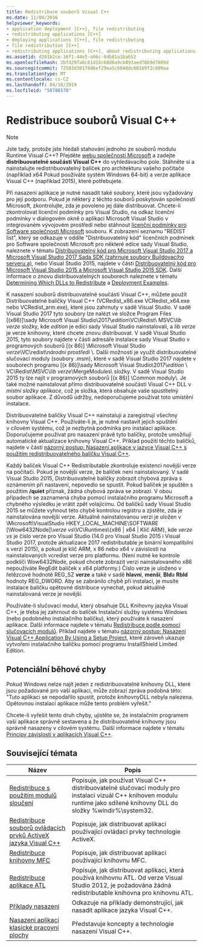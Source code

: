 ```yaml
---
title: Redistribuce souborů Visual C++
ms.date: 11/04/2016
helpviewer_keywords:
- application deployment [C++], file redistributing
- redistributing applications [C++]
- deploying applications [C++], file redistributing
- file redistribution [C++]
- redistributing applications [C++], about redistributing applications
ms.assetid: d201b2ce-36f1-44e5-a96c-0db81a1ba652
ms.openlocfilehash: 2bf4297a6c61d16c68d6a9cb893aed78b9d7609d
ms.sourcegitcommit: 72583d30170d6ef29ea5c6848dc00169f2c909aa
ms.translationtype: MT
ms.contentlocale: cs-CZ
ms.lasthandoff: 04/18/2019
ms.locfileid: "58786578"
---
```

# <a name="redistributing-visual-c-files"></a>Redistribuce souborů Visual C++

> [!NOTE]
> Jste tady, protože jste hledali stahování jednoho ze souborů modulu Runtime Visual C++? Přejděte [webu společnosti Microsoft](http://www.microsoft.com/) a zadejte **distribuovatelné součásti Visual C++** do vyhledávacího pole. Stáhněte si a nainstalujte redistribuovatelný balíček pro architekturu vašeho počítače (například x64 Pokud používáte systém Windows 64-bit) a verze aplikace Visual C++ (například 2015), které potřebujete.

Při nasazení aplikace je nutné nasadit také soubory, které jsou vyžadovány pro její podporu. Pokud je některý z těchto souborů poskytován společností Microsoft, zkontrolujte, zda je povoleno jej dále distribuovat. Chcete-li zkontrolovat licenční podmínky pro Visual Studio, na odkaz licenční podmínky v dialogovém okně o aplikaci Microsoft Visual Studio v integrovaném vývojovém prostředí nebo stáhnout [licenční podmínky pro Software společnosti Microsoft](https://visualstudio.microsoft.com/license-terms/mlt687465/) souboru. K zobrazení seznamu "REDIST list", který se odkazuje v oddíle "Distribuovatelný kód" licenčních podmínek pro Software společnosti Microsoft pro některé edice sady Visual Studio, naleznete v tématu [Distribuovatelný kód pro Microsoft Visual Studio 2017 a Microsoft Visual Studio 2017 Sada SDK (zahrnuje soubory Buildovacího serveru a)](/visualstudio/productinfo/2017-redistribution-vs), nebo Visual Studio 2015, najdete v části [Distribuovatelný kód pro Microsoft Visual Studio 2015 a Microsoft Visual Studio 2015 SDK](/visualstudio/productinfo/2015-redistribution-vs). Další informace o znovu distribuovatelných souborech naleznete v tématu [Determining Which DLLs to Redistribute](determining-which-dlls-to-redistribute.md) a [Deployment Examples](deployment-examples.md).

K nasazení souborů distribuovatelné součásti Visual C++, můžete použít Distribuovatelné balíčky Visual C++ (VCRedist\_x86.exe VCRedist\_x64.exe nebo VCRedist\_arm.exe), které jsou zahrnuty v sadě Visual Studio. V sadě Visual Studio 2017 tyto soubory lze nalézt ve složce Program Files [(x86)]\\sady Microsoft Visual Studio\\2017\\_edition_\\VC\\Redist\\ MSVC\\_lib verze_ složky, kde _edition_ je edici sady Visual Studio nainstalovali, a _lib verze_ je verze knihovny, které chcete znovu distribuovat. V sadě Visual Studio 2015, tyto soubory najdete v části adresáře instalace sady Visual Studio v programových souborů [(x 86)] \Microsoft Visual Studio *verze*\VC\redist\\*národní prostředí* \\. Další možností je využít distribuovatelné slučovací moduly (soubory .msm), které v sadě Visual Studio 2017 najdete v souborech programu [(x 86)]\\sady Microsoft Visual Studio\\2017\\_edition_ \\ VC\\Redist\\MSVC\\_lib verze_\\MergeModules\\ složky. V sadě Visual Studio 2015 ty lze najít v programových souborů [(x 86)] \Common moduly\\. Je také možné nainstalovat přímo distribuovatelné součásti Visual C++ DLL v *místní složky aplikace*, což je složka, která obsahuje vaše spustitelný soubor aplikace. Z důvodů údržby, nedoporučujeme používat toto umístění instalace.

Distribuovatelné balíčky Visual C++ nainstalují a zaregistrují všechny knihovny Visual C++. Používáte-li je, je nutné nastavit jejich spuštění v cílovém systému, což je nezbytná podmínka pro instalaci aplikace. Doporučujeme používat pro nasazení právě tyto balíčky, protože umožňují automatické aktualizace knihovny Visual C++. Příklad použití těchto balíčků, najdete v části [názorný postup: Nasazení aplikace v jazyce Visual C++ s použitím redistribuovatelného balíčku Visual C++](deploying-visual-cpp-application-by-using-the-vcpp-redistributable-package.md).

Každý balíček Visual C++ Redistributable zkontroluje existenci novější verze na počítači. Pokud je novější verze, že balíček není nainstalovaný. V sadě Visual Studio 2015, Distribuovatelné balíčky zobrazit chybová zpráva s oznámením při nastavení, nepovedlo se spustit. Pokud balíček je spuštěn s použitím **/quiet** příznak, žádná chybová zpráva se zobrazí. V obou případech se zaznamená chyba pomocí instalačního programu Microsoft a chybného výsledku je vrátit zpět volajícímu. Od balíčků sady Visual Studio 2015 se můžete vyhnout této chybě kontrolou registru a zjistěte, zda je nainstalována novější verze. Aktuálně nainstalovanou verzi je uložen v \Microsoft\VisualStudio HKEY_LOCAL_MACHINE\SOFTWARE [\Wow6432Node]\\_verze vs_\VC\Runtimes\\{x86 | x64 | Klíč ARM}, kde _verze vs_ je číslo verze pro Visual Studio (14.0 pro Visual Studio 2015 i Visual Studio 2017, protože aktualizace 2017 redistributable je binární kompatibilní s verzí 2015), a pokud je klíč ARM, x 86 nebo x64 v závislosti na nainstalovaných vcredist verze pro platformu. (Není nutné ke kontrole podklíči Wow6432Node, pokud chcete zobrazit verzi nainstalovaného x86 nepoužíváte RegEdit balíček x x64 platformy.) Číslo verze je uloženo v řetězcové hodnotě REG_SZ **verze** a také v sadě **hlavní**, **menší**, **Bld**a **Rbld** hodnoty REG_DWORD. Aby se zabránilo chybě při instalaci, je musíte instalace balíčku opětovné distribuce vynechat, pokud aktuálně nainstalovaná verze je novější.

Používáte-li slučovací modul, který obsahuje DLL Knihovny jazyka Visual C++, je třeba jej zahrnout do balíček Instalační služby systému Windows (nebo podobného instalačního balíčku), který používáte k nasazení aplikace. Další informace najdete v tématu [Redistribuce podle pomocí slučovacích modulů](redistributing-components-by-using-merge-modules.md). Příklad najdete v tématu [názorný postup: Nasazení Visual C++ Application By Using a Setup Project](walkthrough-deploying-a-visual-cpp-application-by-using-a-setup-project.md), které zároveň ukazuje vytvoření instalačního balíčku pomocí programu InstallShield Limited Edition.

## <a name="potential-run-time-errors"></a>Potenciální běhové chyby

Pokud Windows nelze najít jeden z redistribuovatelné knihovny DLL, které jsou požadované pro vaší aplikaci, může zobrazí zpráva podobná této: "Tuto aplikaci se nepodařilo spustit, protože *knihovny*DLL nebyla nalezena. Opětovnou instalací aplikace může tento problém vyřešit."

Chcete-li vyřešit tento druh chyby, ujistěte se, že instalačním programem vaší aplikace správně sestavena a že distribuovatelné knihovny jsou správně nasazeny v cílovém systému. Další informace najdete v tématu [Principy závislostí v aplikacích Visual C++](understanding-the-dependencies-of-a-visual-cpp-application.md).

## <a name="related-topics"></a>Související témata

|Název|Popis|
|-----------|-----------------|
|[Redistribuce s použitím modulů sloučení](redistributing-components-by-using-merge-modules.md)|Popisuje, jak používat Visual C++ distribuovatelné slučovací moduly pro instalaci vizuál C++ knihoven modulu runtime jako sdílené knihovny DLL do složky %windir%\system32\.|
|[Redistribuce souborů ovládacích prvků ActiveX jazyka Visual C++](redistributing-visual-cpp-activex-controls.md)|Popisuje, jak distribuovat aplikaci používající ovládací prvky technologie ActiveX.|
|[Redistribuce knihovny MFC](redistributing-the-mfc-library.md)|Popisuje, jak distribuovat aplikaci používající knihovnu MFC.|
|[Redistribuce aplikace ATL](redistributing-an-atl-application.md)|Popisuje, jak distribuovat aplikaci, která používá knihovnu ATL. Od verze Visual Studio 2012, je požadována žádná redistributable knihovna pro knihovnu ATL.|
|[Příklady nasazení](deployment-examples.md)|Odkazuje na příklady demonstrující, jak nasadit aplikace jazyka Visual C++.|
|[Nasazení aplikací klasické pracovní plochy](deploying-native-desktop-applications-visual-cpp.md)|Představuje koncepty a technologie nasazení Visual C++.|